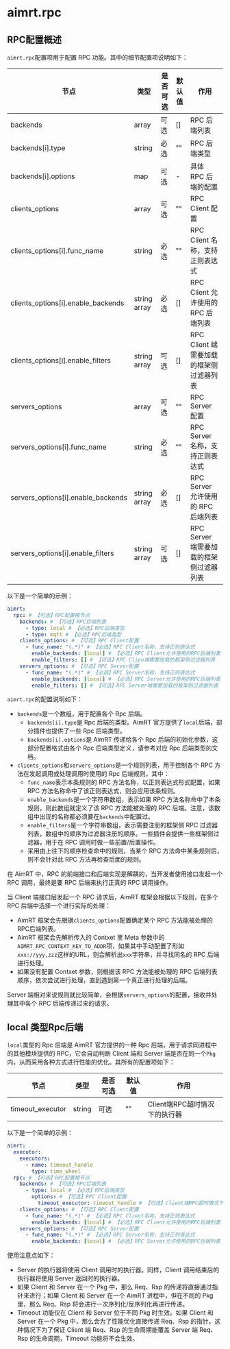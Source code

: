 # aimrt.rpc


## RPC配置概述

`aimrt.rpc`配置项用于配置 RPC 功能。其中的细节配置项说明如下：


| 节点                                | 类型      | 是否可选| 默认值 | 作用 |
| ----                                | ----      | ----  | ----  | ---- |
| backends                            | array     | 可选  | []    | RPC 后端列表 |
| backends[i].type                    | string    | 必选  | ""    | RPC 后端类型 |
| backends[i].options                 | map       | 可选  | -     | 具体 RPC 后端的配置 |
| clients_options                     | array     | 可选  | ""    | RPC Client 配置 |
| clients_options[i].func_name        | string    | 必选  | ""    | RPC Client 名称，支持正则表达式 |
| clients_options[i].enable_backends  | string array | 必选  | [] | RPC Client 允许使用的 RPC 后端列表 |
| clients_options[i].enable_filters   | string array | 可选  | [] | RPC Client 端需要加载的框架侧过滤器列表 |
| servers_options                     | array     | 可选  | ""    | RPC Server 配置 |
| servers_options[i].func_name        | string    | 必选  | ""    | RPC Server 名称，支持正则表达式 |
| servers_options[i].enable_backends  | string array | 必选  | [] | RPC Server 允许使用的 RPC 后端列表 |
| servers_options[i].enable_filters   | string array | 可选  | [] | RPC Server 端需要加载的框架侧过滤器列表 |


以下是一个简单的示例：
```yaml
aimrt:
  rpc: # 【可选】RPC配置根节点
    backends: # 【可选】RPC后端列表
      - type: local # 【必选】RPC后端类型
      - type: mqtt # 【必选】RPC后端类型
    clients_options: # 【可选】RPC Client配置
      - func_name: "(.*)" # 【必选】RPC Client名称，支持正则表达式
        enable_backends: [local] # 【必选】RPC Client允许使用的RPC后端列表
        enable_filters: [] # 【可选】RPC Clien端需要加载的框架侧过滤器列表
    servers_options: # 【可选】RPC Server配置
      - func_name: "(.*)" # 【必选】RPC Server名称，支持正则表达式
        enable_backends: [local] # 【必选】RPC Server允许使用的RPC后端列表
        enable_filters: [] # 【可选】RPC Server端需要加载的框架侧过滤器列表
```

`aimrt.rpc`的配置说明如下：
- `backends`是一个数组，用于配置各个 Rpc 后端。
  - `backends[i].type`是 Rpc 后端的类型。AimRT 官方提供了`local`后端，部分插件也提供了一些 Rpc 后端类型。
  - `backends[i].options`是 AimRT 传递给各个 Rpc 后端的初始化参数，这部分配置格式由各个 Rpc 后端类型定义，请参考对应 Rpc 后端类型的文档。
- `clients_options`和`servers_options`是一个规则列表，用于控制各个 RPC 方法在发起调用或处理调用时使用的 Rpc 后端规则，其中：
  - `func_name`表示本条规则的 RPC 方法名称，以正则表达式形式配置，如果 RPC 方法名称命中了该正则表达式，则会应用该条规则。
  - `enable_backends`是一个字符串数组，表示如果 RPC 方法名称命中了本条规则，则此数组就定义了该 RPC 方法能被处理的 RPC 后端。注意，该数组中出现的名称都必须要在`backends`中配置过。
  - `enable_filters`是一个字符串数组，表示需要注册的框架侧 RPC 过滤器列表，数组中的顺序为过滤器注册的顺序。一些插件会提供一些框架侧过滤器，用于在 RPC 调用时做一些前置/后置操作。
  - 采用由上往下的顺序检查命中的规则，当某个 RPC 方法命中某条规则后，则不会针对此 RPC 方法再检查后面的规则。


在 AimRT 中，RPC 的前端接口和后端实现是解耦的，当开发者使用接口发起一个 RPC 调用，最终是要 RPC 后端来执行正真的 RPC 调用操作。

当 Client 端接口层发起一个 RPC 请求后，AimRT 框架会根据以下规则，在多个 RPC 后端中选择一个进行实际的处理：
- AimRT 框架会先根据`clients_options`配置确定某个 RPC 方法能被处理的RPC后端列表。
- AimRT 框架会先解析传入的 Contxet 里 Meta 参数中的`AIMRT_RPC_CONTEXT_KEY_TO_ADDR`项，如果其中手动配置了形如`xxx://yyy,zzz`这样的URL，则会解析出`xxx`字符串，并寻找同名的 RPC 后端进行处理。
- 如果没有配置 Contxet 参数，则根据该 RPC 方法能被处理的 RPC 后端列表顺序，依次尝试进行处理，直到遇到第一个真正进行处理的后端。

Server 端相对来说规则就比较简单，会根据`servers_options`的配置，接收并处理其中各个 RPC 后端传递过来的请求。



## local 类型Rpc后端


`local`类型的 Rpc 后端是 AimRT 官方提供的一种 Rpc 后端，用于请求同进程中的其他模块提供的 RPC，它会自动判断 Client 端和 Server 端是否在同一个`Pkg`内，从而采用各种方式进行性能的优化。其所有的配置项如下：


| 节点                          | 类型      | 是否可选| 默认值 | 作用 |
| ----                          | ----      | ----  | ----  | ---- |
| timeout_executor              | string    | 可选  | ""    | Client端RPC超时情况下的执行器 |


以下是一个简单的示例：
```yaml
aimrt:
  executor:
    executors:
      - name: timeout_handle
        type: time_wheel
  rpc: # 【可选】RPC配置根节点
    backends: # 【可选】RPC后端列表
      - type: local # 【必选】RPC后端类型
        options: # 【可选】RPC Client配置
          timeout_executor: timeout_handle # 【可选】Client端RPC超时情况下的执行器
    clients_options: # 【可选】RPC Client配置
      - func_name: "(.*)" # 【必选】RPC Client名称，支持正则表达式
        enable_backends: [local] # 【必选】RPC Client允许使用的RPC后端列表
    servers_options: # 【可选】RPC Server配置
      - func_name: "(.*)" # 【必选】RPC Server名称，支持正则表达式
        enable_backends: [local] # 【必选】RPC Server允许使用的RPC后端列表
```

使用注意点如下：
- Server 的执行器将使用 Client 调用时的执行器。同样，Client 调用结束后的执行器将使用 Server 返回时的执行器。
- 如果 Client 和 Server 在一个 Pkg 中，那么 Req、Rsp 的传递将直接通过指针来进行；如果 Client 和 Server 在一个 AimRT 进程中，但在不同的 Pkg 里，那么 Req、Rsp 将会进行一次序列化/反序列化再进行传递。
- Timeout 功能仅在 Client 和 Server 位于不同 Pkg 时生效。如果 Client 和 Server 在一个 Pkg 中，那么会为了性能优化直接传递 Req、Rsp 的指针，这种情况下为了保证 Client 端 Req、Rsp 的生命周期能覆盖 Server 端 Req、Rsp 的生命周期，Timeout 功能将不会生效。


